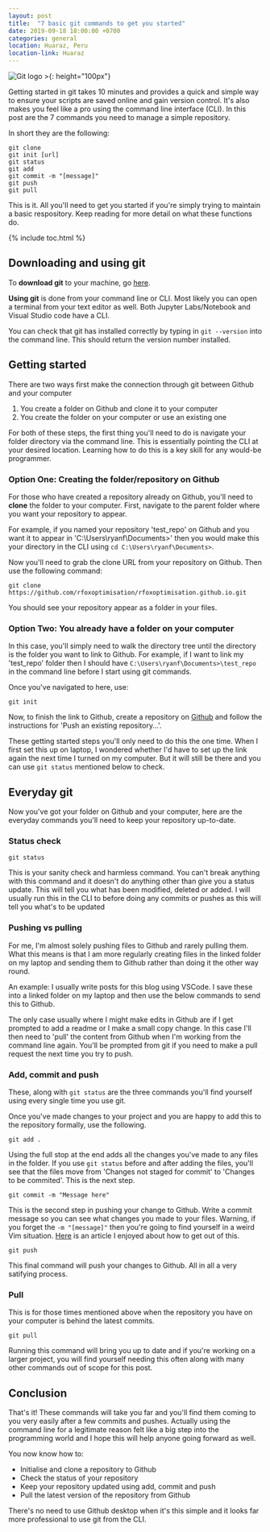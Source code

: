 ```yaml
---
layout: post
title:  "7 basic git commands to get you started"
date: 2019-09-18 18:00:00 +0700
categories: general
location: Huaraz, Peru
location-link: Huaraz
---
```


![Git logo >](https://miro.medium.com/max/910/1*-l3Qrum9oPMiiM0yW7v_Ng.png){: height="100px"}

Getting started in git takes 10 minutes and provides a quick and simple way to ensure your scripts are saved online and gain version control. It's also makes you feel like a pro using the command line interface (CLI). In this post are the 7 commands you need to manage a simple repository.

<!--description-->

In short they are the following:

```dcl
git clone
git init [url]
git status
git add
git commit -m "[message]"
git push
git pull
```

This is it. All you'll need to get you started if you're simply trying to maintain a basic respository. Keep reading for more detail on what these functions do.

{% include toc.html %}

## Downloading and using git

To **download git** to your machine, go [here](https://git-scm.com/downloads).

**Using git** is done from your command line or CLI. Most likely you can open a terminal from your text editor as well. Both Jupyter Labs/Notebook and Visual Studio code have a CLI.

You can check that git has installed correctly by typing in `git --version` into the command line. This should return the version number installed.

## Getting started

There are two ways first make the connection through git between Github and your computer

1. You create a folder on Github and clone it to your computer
2. You create the folder on your computer or use an existing one

For both of these steps, the first thing you'll need to do is navigate your folder directory via the command line. This is essentially pointing the CLI at your desired location. Learning how to do this is a key skill for any would-be programmer.

### Option One: Creating the folder/repository on Github

For those who have created a repository already on Github, you'll need to **clone** the folder to your computer. First, navigate to the parent folder where you want your repository to appear.

For example, if you named your repository 'test_repo' on Github and you want it to appear in 'C:\Users\ryanf\Documents>' then you would make this your directory in the CLI using `cd C:\Users\ryanf\Documents>`.

Now you'll need to grab the clone URL from your repository on Github. Then use the following command:

```dcl
git clone https://github.com/rfoxoptimisation/rfoxoptimisation.github.io.git
```

You should see your repository appear as a folder in your files.

### Option Two: You already have a folder on your computer

In this case, you'll simply need to walk the directory tree until the directory is the folder you want to link to Github. For example, if I want to link my 'test_repo' folder then I should have `C:\Users\ryanf\Documents>\test_repo` in the command line before I start using git commands.

Once you've navigated to here, use:

```dcl
git init
```

Now, to finish the link to Github, create a repository on [Github](https://github.com/) and follow the instructions for 'Push an existing repository…'.

These getting started steps you'll only need to do this the one time. When I first set this up on laptop, I wondered whether I'd have to set up the link again the next time I turned on my computer. But it will still be there and you can use `git status` mentioned below to check.

## Everyday git

Now you've got your folder on Github and your computer, here are the everyday commands you'll need to keep your repository up-to-date.

### Status check

```dcl
git status
```

This is your sanity check and harmless command. You can't break anything with this command and it doesn't do anything other than give you a status update. This will tell you what has been modified, deleted or added. I will usually run this in the CLI to before doing any commits or pushes as this will tell you what's to be updated

### Pushing vs pulling

For me, I'm almost solely pushing files to Github and rarely pulling them. What this means is that I am more regularly creating files in the linked folder on my laptop and sending them to Github rather than doing it the other way round.

An example: I usually write posts for this blog using VSCode. I save these into a linked folder on my laptop and then use the below commands to send this to Github.

The only case usually where I might make edits in Github are if I get prompted to add a readme or I make a small copy change. In this case I'll then need to 'pull' the content from Github when I'm working from the command line again. You'll be prompted from git if you need to make a pull request the next time you try to push.

### Add, commit and push

These, along with `git status` are the three commands you'll find yourself using every single time you use git.

Once you've made changes to your project and you are happy to add this to the repository formally, use the following.

```dcl
git add .
```

Using the full stop at the end adds all the changes you've made to any files in the folder. If you use `git status` before and after adding the files, you'll see that the files move from 'Changes not staged for commit' to 'Changes to be commited'. This is the next step.

```dcl
git commit -m "Message here"
```

This is the second step in pushing your change to Github. Write a commit message so you can see what changes you made to your files. Warning, if you forget the `-m "[message]"` then you're going to find yourself in a weird Vim situation. [Here](https://medium.com/rightindem-design-team/how-to-never-get-stuck-in-vim-again-edaee4d632bd) is an article I enjoyed about how to get out of this.

```dcl
git push
```

This final command will push your changes to Github. All in all a very satifying process.

### Pull

This is for those times mentioned above when the repository you have on your computer is behind the latest commits.

```dcl
git pull
```

Running this command will bring you up to date and if you're working on a larger project, you will find yourself needing this often along with many other commands out of scope for this post.

## Conclusion

That's it! These commands will take you far and you'll find them coming to you very easily after a few commits and pushes. Actually using the command line for a legitimate reason felt like a big step into the programming world and I hope this will help anyone going forward as well.

You now know how to:

* Initialise and clone a repository to Github
* Check the status of your repository
* Keep your repository updated using add, commit and push
* Pull the latest version of the repository from Github

There's no need to use Github desktop when it's this simple and it looks far more professional to use git from the CLI.
